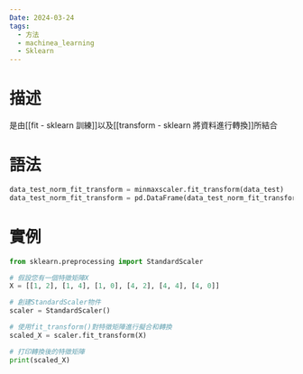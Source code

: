 ```yaml
---
Date: 2024-03-24
tags:
  - 方法
  - machinea_learning
  - Sklearn
---
```

# 描述
是由[[fit - sklearn 訓練]]以及[[transform - sklearn 將資料進行轉換]]所結合
# 語法
```python
data_test_norm_fit_transform = minmaxscaler.fit_transform(data_test)
data_test_norm_fit_transform = pd.DataFrame(data_test_norm_fit_transform, columns=new_column_name)
```
# 實例
```python
from sklearn.preprocessing import StandardScaler

# 假設您有一個特徵矩陣X
X = [[1, 2], [1, 4], [1, 0], [4, 2], [4, 4], [4, 0]]

# 創建StandardScaler物件
scaler = StandardScaler()

# 使用fit_transform()對特徵矩陣進行擬合和轉換
scaled_X = scaler.fit_transform(X)

# 打印轉換後的特徵矩陣
print(scaled_X)
```